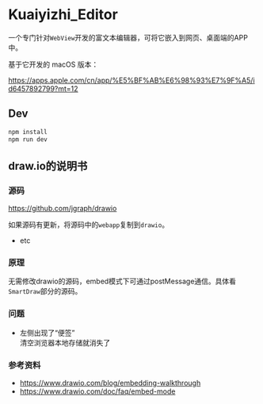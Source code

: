 # Kuaiyizhi_Editor

一个专门针对`WebView`开发的富文本编辑器，可将它嵌入到网页、桌面端的APP中。

基于它开发的 macOS 版本：

<https://apps.apple.com/cn/app/%E5%BF%AB%E6%98%93%E7%9F%A5/id6457892799?mt=12>

## Dev

```bash
npm install
npm run dev
```

## draw.io的说明书

### 源码

<https://github.com/jgraph/drawio>

如果源码有更新，将源码中的`webapp`复制到`drawio`。

- etc

### 原理

无需修改drawio的源码，embed模式下可通过postMessage通信。具体看`SmartDraw`部分的源码。

### 问题

- 左侧出现了“便签”  
清空浏览器本地存储就消失了

### 参考资料

- <https://www.drawio.com/blog/embedding-walkthrough>  
- <https://www.drawio.com/doc/faq/embed-mode>  
